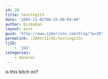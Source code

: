 ```yaml
---
id: 20
title: testing123
date: '2003-11-02T06:35:00-04:00'
author: DizkoDan
layout: post
guid: 'http://www.cyberjunx.com/blog/?p=20'
permalink: /2003/11/02/testing123/
ljID:
    - '343'
categories:
    - General
---
```


is this bitch on?